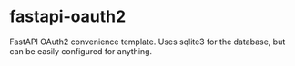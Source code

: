 # fastapi-oauth2
FastAPI OAuth2 convenience template. Uses sqlite3 for the database, but can be easily configured for anything.
